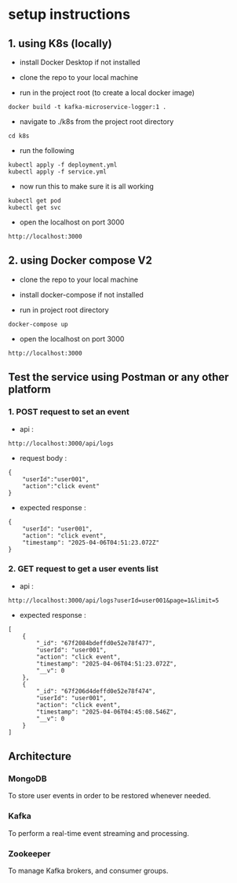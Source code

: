 # setup instructions

## 1. using K8s (locally)

- install Docker Desktop if not installed

- clone the repo to your local machine

- run in the project root (to create a local docker image)

```
docker build -t kafka-microservice-logger:1 .
```

- navigate to ./k8s from the project root directory

```
cd k8s
```

- run the following

```
kubectl apply -f deployment.yml
kubectl apply -f service.yml
```

- now run this to make sure it is all working

```
kubectl get pod
kubectl get svc
```

- open the localhost on port 3000

```
http://localhost:3000
```

## 2. using Docker compose V2

- clone the repo to your local machine

- install docker-compose if not installed

- run in project root directory

```
docker-compose up
```

- open the localhost on port 3000

```
http://localhost:3000
```

## Test the service using Postman or any other platform

### 1. POST request to set an event

- api :

```
http://localhost:3000/api/logs
```

- request body :

```
{
    "userId":"user001",
    "action":"click event"
}
```

- expected response :

```
{
    "userId": "user001",
    "action": "click event",
    "timestamp": "2025-04-06T04:51:23.072Z"
}
```

### 2. GET request to get a user events list

- api :

```
http://localhost:3000/api/logs?userId=user001&page=1&limit=5
```

- expected response :

```
[
    {
        "_id": "67f2084bdeffd0e52e78f477",
        "userId": "user001",
        "action": "click event",
        "timestamp": "2025-04-06T04:51:23.072Z",
        "__v": 0
    },
    {
        "_id": "67f206d4deffd0e52e78f474",
        "userId": "user001",
        "action": "click event",
        "timestamp": "2025-04-06T04:45:08.546Z",
        "__v": 0
    }
]
```

## Architecture

### MongoDB

To store user events in order to be restored whenever needed.

### Kafka

To perform a real-time event streaming and processing.

### Zookeeper

To manage Kafka brokers, and consumer groups.
